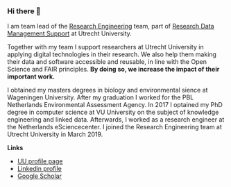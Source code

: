### Hi there 👋

I am team lead of the [Research Engineering](https://utrechtuniversity.github.io/research-engineering/) team,
part of [Research Data Management Support](https://www.uu.nl/en/research/research-data-management) at Utrecht University.

Together with my team I support researchers at Utrecht University in applying digital technologies in their research.
We also help them making their data and software accessible and reusable, in line with the Open Science and FAIR principles.
**By doing so, we increase the impact of their important work.**

I obtained my masters degrees in biology and environmental sience at Wageningen University. After my graduation I worked for the PBL Netherlands Environmental Assessment Agency. In 2017 I optained my PhD degree in computer science at VU University on the subject of knowledge engineering and linked data. Afterwards, I worked as a research engineer at the Netherlands eSciencecenter. I joined the Research Engineering team at Utrecht University in March 2019.

**Links**
- [UU profile page](https://www.uu.nl/staff/MGdeVos)
- [Linkedin profile](https://www.linkedin.com/in/martine-de-vos-6525a710/)
- [Google Scholar](https://scholar.google.nl/citations?user=W1fYm-wAAAAJ&hl=en)
